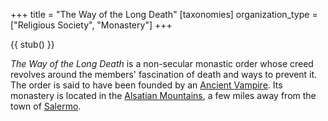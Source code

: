 +++
title = "The Way of the Long Death"
[taxonomies]
organization_type = ["Religious Society", "Monastery"]
+++

{{ stub() }}

*The Way of the Long Death* is a non-secular monastic order whose creed revolves around the members' fascination of death and ways to prevent it. The order is said to have been founded by an [Ancient Vampire](@/species/vampire.md). Its monastery is located in the [Alsatian Mountains](@/locations/alsatian-mountains.md), a few miles away from the town of [Salermo](@/locations/salermo.md).